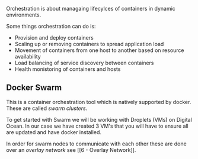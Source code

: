 Orchestration is about managaing lifecylces of containers in dynamic environments.

Some things orchestration can do is:

- Provision and deploy containers
- Scaling up or removing containers to spread application load
- Movement of containers from one host to another based on resource availability
- Load balancing of service discovery between containers
- Health monistoring of containers and hosts

## Docker Swarm

This is a container orchestration tool which is natively supported by docker. These are called *swarm clusters*.

To get started with Swarm we will be working with Droplets (VMs) on Digital Ocean. In our case we have created 3 VM's that you will have to ensure all are updated and have docker installed.

In order for swarm nodes to communicate with each other these are done over an *overlay network* see [[6 - Overlay Network]].
